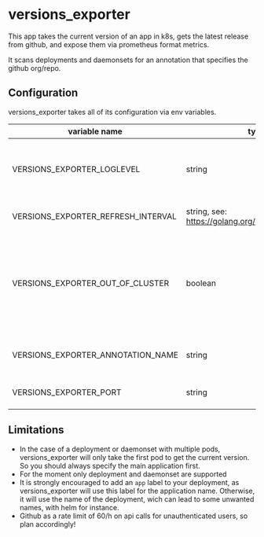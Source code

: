 # versions_exporter

This app takes the current version of an app in k8s, gets the latest release from github, and expose them via prometheus format metrics.

It scans deployments and daemonsets for an annotation that specifies the github org/repo.

## Configuration

versions_exporter takes all of its configuration via env variables.

|variable name | type |usage | default value|
|--------------|------|------|--------------|
|VERSIONS_EXPORTER_LOGLEVEL | string | Specifies the log level. Possible values are: `panic`, `fatal`, `error`, `warn`, `info` and `debug`. | `error`|
|VERSIONS_EXPORTER_REFRESH_INTERVAL | string, see: https://golang.org/pkg/time/#Duration | The interval of time between each scan | `1h` |
|VERSIONS_EXPORTER_OUT_OF_CLUSTER | boolean | By default, versions_exporter is designed to run inside the k8s cluster, but it can also run outside by setting this var to `true`. It expects a valid kube config file. | `false`
|VERSIONS_EXPORTER_ANNOTATION_NAME | string | The annotation name that will specify the github repo | `versions_exporter/githubRepo`|
|VERSIONS_EXPORTER_PORT | string | the port that will be used to expose metrics | `8083`|

## Limitations

- In the case of a deployment or daemonset with multiple pods, versions_exporter will only take the first pod to get the current version. So you should always specify the main application first.
- For the moment only deployment and daemonset are supported
- It is strongly encouraged to add an `app` label to your deployment, as versions_exporter will use this label for the application name. Otherwise, it will use the name of the deployment, wich can lead to some unwanted names, with helm for instance.
- Github as a rate limit of 60/h on api calls for unauthenticated users, so plan accordingly!